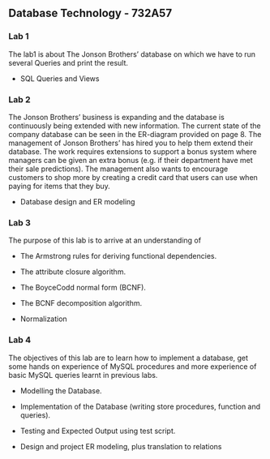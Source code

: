 ## Database Technology - 732A57

### Lab 1
The lab1 is about The Jonson Brothers’ database on which we have to run several Queries and print the result.
* SQL Queries and Views

### Lab 2
The Jonson Brothers’ business is expanding and the database is continuously being extended with new information. The current state of the company database can be seen in the ER-diagram provided on page 8. The management of Jonson Brothers’ has hired you to help them extend their database. The work requires extensions to support a bonus system where managers can be given an extra bonus (e.g. if their department have met their sale predictions). The management also wants to encourage customers to shop more by creating a credit card that users can use when paying for items that they buy. 
* Database design and ER modeling

### Lab 3
The purpose of this lab is to arrive at an understanding of 
* The Armstrong rules for deriving functional dependencies.
* The attribute closure algorithm.
* The BoyceCodd normal form (BCNF).
* The BCNF decomposition algorithm.

* Normalization

### Lab 4
The objectives of this lab are to learn how to implement a database, get some hands on experience of MySQL procedures and more experience of basic MySQL queries learnt in previous labs.

* Modelling the Database.
* Implementation of the Database (writing store procedures, function and queries).
* Testing and Expected Output using test script.

* Design and project ER modeling, plus translation to relations
